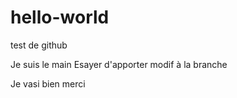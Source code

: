 # hello-world
test de github


Je suis le main 
Esayer d'apporter modif à la branche

Je vasi bien merci
